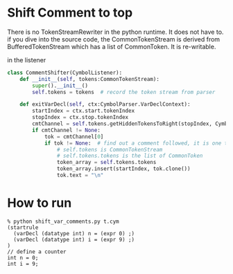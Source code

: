 # Shift Comment to top
There is no TokenStreamRewriter in the python runtime. It does not have to. if you dive into the source code, the CommonTokenStream is derived from BufferedTokenStream which has a list of CommonToken. It is re-writable. 

in the listener
```python
class CommentShifter(CymbolListener):
    def __init__(self, tokens:CommonTokenStream):
        super().__init__()
        self.tokens = tokens  # record the token stream from parser

    def exitVarDecl(self, ctx:CymbolParser.VarDeclContext):
        startIndex = ctx.start.tokenIndex
        stopIndex = ctx.stop.tokenIndex
        cmtChannel = self.tokens.getHiddenTokensToRight(stopIndex, CymbolLexer.COMMENTS)
        if cmtChannel != None:
            tok = cmtChannel[0]
            if tok != None:  # find out a comment followed, it is one token
                # self.tokens is CommonTokenStream
                # self.tokens.tokens is the list of CommonToken
                token_array = self.tokens.tokens
                token_array.insert(startIndex, tok.clone())
                tok.text = "\n"
```

# How to run
```
% python shift_var_comments.py t.cym
(startrule 
  (varDecl (datatype int) n = (expr 0) ;) 
  (varDecl (datatype int) i = (expr 9) ;)
)
// define a counter
int n = 0;
int i = 9;
```